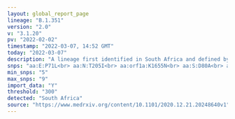 ```yaml
---
layout: global_report_page
lineage: "B.1.351"
version: "2.0"
v: "3.1.20"
pv: "2022-02-02"
timestamp: "2022-03-07, 14:52 GMT"
today: "2022-03-07"
description: "A lineage first identified in South Africa and defined by new variant of concern 501Y.V2 - A more detailed description of the lineage is here and a preprint describing the variant is <a href='https://www.medrxiv.org/content/10.1101/2020.12.21.20248640v1' style='color:#86b0a6'>here</a>."
snps: "aa:E:P71L<br> aa:N:T205I<br> aa:orf1a:K1655N<br> aa:S:D80A<br> aa:S:D215G<br> aa:S:K417N<br> aa:S:A701V<br> aa:S:N501Y<br> aa:S:E484K"
min_snps: "5"
max_snps: "9"
import_data: "Y"
threshold: "300"
detected: "South Africa"
source: "https://www.medrxiv.org/content/10.1101/2020.12.21.20248640v1"
---
```

